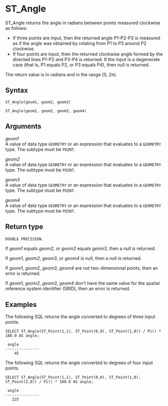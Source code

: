 # ST\_Angle<a name="ST_Angle-function"></a>

ST\_Angle returns the angle in radians between points measured clockwise as follows:
+ If three points are input, then the returned angle P1\-P2\-P3 is measured as if the angle was obtained by rotating from P1 to P3 around P2 clockwise\. 
+ If four points are input, then the returned clockwise angle formed by the directed lines P1\-P2 and P3\-P4 is returned\. If the input is a degenerate case \(that is, P1 equals P2, or P3 equals P4\), then null is returned\. 

The return value is in radians and in the range \[0, 2π\)\. 

## Syntax<a name="ST_Angle-function-syntax"></a>

```
ST_Angle(geom1, geom2, geom3)
```

```
ST_Angle(geom1, geom2, geom3, geom4)
```

## Arguments<a name="ST_Angle-function-arguments"></a>

 *geom1*   
A value of data type `GEOMETRY` or an expression that evaluates to a `GEOMETRY` type\. The subtype must be `POINT`\. 

 *geom2*   
A value of data type `GEOMETRY` or an expression that evaluates to a `GEOMETRY` type\. The subtype must be `POINT`\. 

 *geom3*   
A value of data type `GEOMETRY` or an expression that evaluates to a `GEOMETRY` type\. The subtype must be `POINT`\. 

 *geom4*   
A value of data type `GEOMETRY` or an expression that evaluates to a `GEOMETRY` type\. The subtype must be `POINT`\. 

## Return type<a name="ST_Angle-function-return"></a>

`DOUBLE PRECISION`\. 

If *geom1* equals *geom2*, or *geom2* equals *geom3*, then a null is returned\. 

If *geom1*, *geom2*, *geom3*, or *geom4* is null, then a null is returned\. 

If *geom1*, *geom2*, *geom3*, *geom4* are not two\-dimensional points, then an error is returned\. 

If *geom1*, *geom2*, *geom3*, *geom4* don't have the same value for the spatial reference system identifier \(SRID\), then an error is returned\. 

## Examples<a name="ST_Angle-function-examples"></a>

The following SQL returns the angle converted to degrees of three input points\. 

```
SELECT ST_Angle(ST_Point(1,1), ST_Point(0,0), ST_Point(1,0)) / Pi() * 180.0 AS angle;
```

```
 angle
---------------
    45
```

The following SQL returns the angle converted to degrees of four input points\. 

```
SELECT ST_Angle(ST_Point(1,1), ST_Point(0,0), ST_Point(1,0), ST_Point(2,0)) / Pi() * 180.0 AS angle;
```

```
 angle
---------------
   225
```